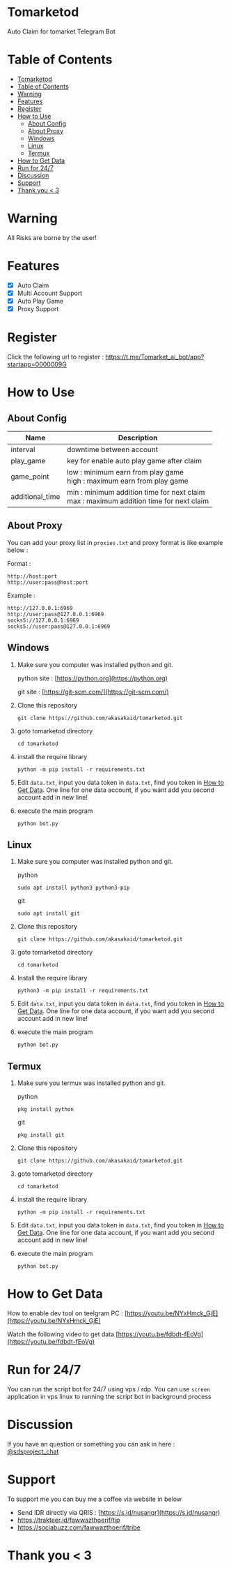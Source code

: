 # Tomarketod

Auto Claim for tomarket Telegram Bot

# Table of Contents

- [Tomarketod](#tomarketod)
- [Table of Contents](#table-of-contents)
- [Warning](#warning)
- [Features](#features)
- [Register](#register)
- [How to Use](#how-to-use)
  - [About Config](#about-config)
  - [About Proxy](#about-proxy)
  - [Windows](#windows)
  - [Linux](#linux)
  - [Termux](#termux)
- [How to Get Data](#how-to-get-data)
- [Run for 24/7](#run-for-247)
- [Discussion](#discussion)
- [Support](#support)
- [Thank you \< 3](#thank-you--3)

# Warning

All Risks are borne by the user!

# Features

- [x] Auto Claim
- [x] Multi Account Support
- [x] Auto Play Game
- [x] Proxy Support

# Register

Click the following url to register : https://t.me/Tomarket_ai_bot/app?startapp=0000009G

# How to Use

## About Config

| Name            | Description                                                                                |
| --------------- | ------------------------------------------------------------------------------------------ |
| interval        | downtime between account                                                                   |
| play_game       | key for enable auto play game after claim                                                  |
| game_point      | low : minimum earn from play game <br>high : maximum earn from play game                   |
| additional_time | min : minimum addition time for next claim <br> max : maximum addition time for next claim |

## About Proxy

You can add your proxy list in `proxies.txt` and proxy format is like example below :

Format :

```
http://host:port
http://user:pass@host:port
```

Example :

```
http://127.0.0.1:6969
http://user:pass@127.0.0.1:6969
socks5://127.0.0.1:6969
socks5://user:pass@127.0.0.1:6969
```

## Windows 

1. Make sure you computer was installed python and git.
   
   python site : [https://python.org](https://python.org)
   
   git site : [https://git-scm.com/](https://git-scm.com/)

2. Clone this repository
   ```shell
   git clone https://github.com/akasakaid/tomarketod.git
   ```

3. goto tomarketod directory
   ```
   cd tomarketod
   ```

4. install the require library
   ```
   python -m pip install -r requirements.txt
   ```

5. Edit `data.txt`, input you data token in `data.txt`, find you token in [How to Get Data](#how-to-get-data). One line for one data account, if you want add you second account add in new line!

6. execute the main program 
   ```
   python bot.py
   ```

## Linux

1. Make sure you computer was installed python and git.
   
   python
   ```shell
   sudo apt install python3 python3-pip
   ```
   git
   ```shell
   sudo apt install git
   ```

2. Clone this repository
   
   ```shell
   git clone https://github.com/akasakaid/tomarketod.git
   ```

3. goto tomarketod directory

   ```shell
   cd tomarketod
   ```

4. Install the require library
   
   ```
   python3 -m pip install -r requirements.txt
   ```

5. Edit `data.txt`, input you data token in `data.txt`, find you token in [How to Get Data](#how-to-get-data). One line for one data account, if you want add you second account add in new line!

6. execute the main program 
   ```
   python bot.py
   ```

## Termux

1. Make sure you termux was installed python and git.
   
   python
   ```
   pkg install python
   ```

   git
   ```
   pkg install git
   ```

2. Clone this repository
   ```shell
   git clone https://github.com/akasakaid/tomarketod.git
   ```

3. goto tomarketod directory
   ```
   cd tomarketod
   ```

4. install the require library
   ```
   python -m pip install -r requirements.txt
   ```

5. Edit `data.txt`, input you data token in `data.txt`, find you token in [How to Get Data](#how-to-get-data). One line for one data account, if you want add you second account add in new line!

6. execute the main program 
   ```
   python bot.py
   ```

# How to Get Data

How to enable dev tool on teelgram PC : [https://youtu.be/NYxHmck_GjE](https://youtu.be/NYxHmck_GjE)

Watch the following video to get data [https://youtu.be/fdbdt-fEoVg](https://youtu.be/fdbdt-fEoVg)

# Run for 24/7 

You can run the script bot for 24/7 using vps / rdp. You can use `screen` application in vps linux to running the script bot in background process

# Discussion

If you have an question or something you can ask in here : [@sdsproject_chat](https://t.me/sdsproject_chat)

# Support

To support me you can buy me a coffee via website in below

- Send IDR directly via QRIS : [https://s.id/nusanqr](https://s.id/nusanqr)
- https://trakteer.id/fawwazthoerif/tip
- https://sociabuzz.com/fawwazthoerif/tribe

# Thank you < 3